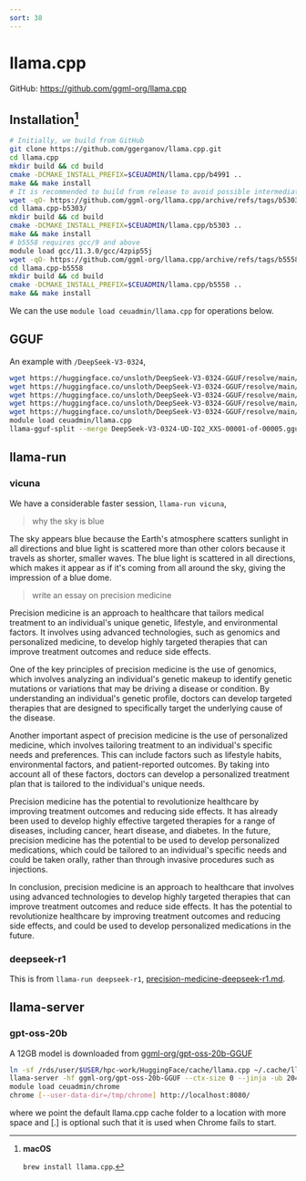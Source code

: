 ```yaml
---
sort: 38
---
```


# llama.cpp

GitHub: <https://github.com/ggml-org/llama.cpp>

## Installation[^macOS]

```bash
# Initially, we build from GitHub
git clone https://github.com/ggerganov/llama.cpp.git
cd llama.cpp
mkdir build && cd build
cmake -DCMAKE_INSTALL_PREFIX=$CEUADMIN/llama.cpp/b4991 ..
make && make install
# It is recommended to build from release to avoid possible intermediate updates
wget -qO- https://github.com/ggml-org/llama.cpp/archive/refs/tags/b5303.tar.gz | tar xvfz -
cd llama.cpp-b5303/
mkdir build && cd build
cmake -DCMAKE_INSTALL_PREFIX=$CEUADMIN/llama.cpp/b5303 ..
make && make install
# b5558 requires gcc/9 and above
module load gcc/11.3.0/gcc/4zpip55j
wget -qO- https://github.com/ggml-org/llama.cpp/archive/refs/tags/b5558.tar.gz | tar xvfz -
cd llama.cpp-b5558
mkdir build && cd build
cmake -DCMAKE_INSTALL_PREFIX=$CEUADMIN/llama.cpp/b5558 ..
make && make install
```

We can the use `module load ceuadmin/llama.cpp` for operations below.

## GGUF

An example with `/DeepSeek-V3-0324`,

```bash
wget https://huggingface.co/unsloth/DeepSeek-V3-0324-GGUF/resolve/main/UD-IQ2_XXS/DeepSeek-V3-0324-UD-IQ2_XXS-00001-of-00005.gguf
wget https://huggingface.co/unsloth/DeepSeek-V3-0324-GGUF/resolve/main/UD-IQ2_XXS/DeepSeek-V3-0324-UD-IQ2_XXS-00002-of-00005.gguf
wget https://huggingface.co/unsloth/DeepSeek-V3-0324-GGUF/resolve/main/UD-IQ2_XXS/DeepSeek-V3-0324-UD-IQ2_XXS-00003-of-00005.gguf
wget https://huggingface.co/unsloth/DeepSeek-V3-0324-GGUF/resolve/main/UD-IQ2_XXS/DeepSeek-V3-0324-UD-IQ2_XXS-00004-of-00005.gguf
wget https://huggingface.co/unsloth/DeepSeek-V3-0324-GGUF/resolve/main/UD-IQ2_XXS/DeepSeek-V3-0324-UD-IQ2_XXS-00005-of-00005.gguf
module load ceuadmin/llama.cpp
llama-gguf-split --merge DeepSeek-V3-0324-UD-IQ2_XXS-00001-of-00005.gguf DeepSeek-V3-0324-UD-IQ2_XXS.gguf
```

## llama-run

### vicuna

We have a considerable faster session, `llama-run vicuna`,

> why the sky is blue

The sky appears blue because the Earth's atmosphere scatters sunlight in all directions and blue light is scattered more than other colors because it travels as shorter, smaller waves. The blue light is scattered in all directions, which makes it appear as if it's coming from all around the sky, giving the impression of a blue dome.

> write an essay on precision medicine

Precision medicine is an approach to healthcare that tailors medical treatment to an individual's unique genetic, lifestyle, and environmental factors. It involves using advanced technologies, such as genomics and personalized medicine, to develop highly targeted therapies that can improve treatment outcomes and reduce side effects.

One of the key principles of precision medicine is the use of genomics, which involves analyzing an individual's genetic makeup to identify genetic mutations or variations that may be driving a disease or condition. By understanding an individual's genetic profile, doctors can develop targeted therapies that are designed to specifically target the underlying cause of the disease.

Another important aspect of precision medicine is the use of personalized medicine, which involves tailoring treatment to an individual's specific needs and preferences. This can include factors such as lifestyle habits, environmental factors, and patient-reported outcomes. By taking into account all of these factors, doctors can develop a personalized treatment plan that is tailored to the individual's unique needs.

Precision medicine has the potential to revolutionize healthcare by improving treatment outcomes and reducing side effects. It has already been used to develop highly effective targeted therapies for a range of diseases, including cancer, heart disease, and diabetes. In the future, precision medicine has the potential to be used to develop personalized medications, which could be tailored to an individual's specific needs and could be taken orally, rather than through invasive procedures such as injections.

In conclusion, precision medicine is an approach to healthcare that involves using advanced technologies to develop highly targeted therapies that can improve treatment outcomes and reduce side effects. It has the potential to revolutionize healthcare by improving treatment outcomes and reducing side effects, and could be used to develop personalized medications in the future.

### deepseek-r1

This is from `llama-run deepseek-r1`, [precision-medicine-deepseek-r1.md](files/precision-medicine-deepseek-r1.md).

## llama-server

### gpt-oss-20b

A 12GB model is downloaded from [ggml-org/gpt-oss-20b-GGUF](https://huggingface.co/ggml-org/gpt-oss-20b-GGUF/)

```bash
ln -sf /rds/user/$USER/hpc-work/HuggingFace/cache/llama.cpp ~/.cache/llama.cpp
llama-server -hf ggml-org/gpt-oss-20b-GGUF --ctx-size 0 --jinja -ub 2048 -b 2048 -ngl 99 -fa
module load ceuadmin/chrome
chrome [--user-data-dir=/tmp/chrome] http://localhost:8080/
```

where we point the default llama.cpp cache folder to a location with more space and [.] is optional such that it is used when Chrome fails to start.

[^macOS]: **macOS**

    `brew install llama.cpp`.
